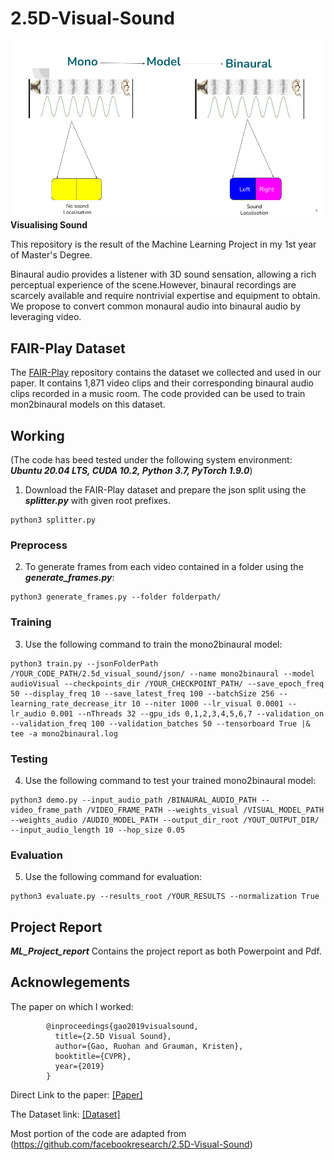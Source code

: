 # 2.5D-Visual-Sound

![Image](Image/ML_Project_report.png)
**Visualising Sound**

This repository is the result of the Machine Learning Project in my 1st year of Master's Degree.

Binaural audio provides a listener with 3D sound sensation, allowing a rich perceptual experience of the scene.However, binaural recordings are scarcely available and require nontrivial expertise and equipment to obtain. We propose to convert common monaural audio into binaural audio by leveraging video.

## FAIR-Play Dataset
The [FAIR-Play](https://github.com/facebookresearch/FAIR-Play) repository contains the dataset we collected and used in our paper. It contains 1,871 video clips and their corresponding binaural audio clips recorded in a music room. The code provided can be used to train mon2binaural models on this dataset.


## Working
(The code has beed tested under the following system environment: ***Ubuntu 20.04 LTS, CUDA 10.2, Python 3.7, PyTorch 1.9.0***)

1. Download the FAIR-Play dataset and prepare the json split using the ***splitter.py*** with given root prefixes.

```
python3 splitter.py
```


### Preprocess

2. To generate frames from each video contained in a folder using the ***generate_frames.py***:

```
python3 generate_frames.py --folder folderpath/
```


### Training

3. Use the following command to train the mono2binaural model:
```
python3 train.py --jsonFolderPath /YOUR_CODE_PATH/2.5d_visual_sound/json/ --name mono2binaural --model audioVisual --checkpoints_dir /YOUR_CHECKPOINT_PATH/ --save_epoch_freq 50 --display_freq 10 --save_latest_freq 100 --batchSize 256 --learning_rate_decrease_itr 10 --niter 1000 --lr_visual 0.0001 --lr_audio 0.001 --nThreads 32 --gpu_ids 0,1,2,3,4,5,6,7 --validation_on --validation_freq 100 --validation_batches 50 --tensorboard True |& tee -a mono2binaural.log
```

### Testing
4. Use the following command to test your trained mono2binaural model:
```
python3 demo.py --input_audio_path /BINAURAL_AUDIO_PATH --video_frame_path /VIDEO_FRAME_PATH --weights_visual /VISUAL_MODEL_PATH --weights_audio /AUDIO_MODEL_PATH --output_dir_root /YOUT_OUTPUT_DIR/ --input_audio_length 10 --hop_size 0.05
```

### Evaluation
5. Use the following command for evaluation:
```
python3 evaluate.py --results_root /YOUR_RESULTS --normalization True
```
## Project Report

***ML_Project_report*** Contains the project report as both Powerpoint and Pdf.

## Acknowlegements

The paper on which I worked:

```
        @inproceedings{gao2019visualsound,
          title={2.5D Visual Sound},
          author={Gao, Ruohan and Grauman, Kristen},
          booktitle={CVPR},
          year={2019}
        }
```       
Direct Link to the paper: [[Paper]](https://www.cs.utexas.edu/~grauman/papers/CVPR19_2.5d-visual-sound.pdf)

The Dataset link: [[Dataset]](https://github.com/facebookresearch/FAIR-Play)


Most portion of the code are adapted from (https://github.com/facebookresearch/2.5D-Visual-Sound)

